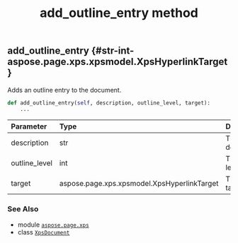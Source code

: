 ﻿---
title: add_outline_entry method
second_title: Aspose.Page for Python via .NET API References
description: 
type: docs
weight: 50
url: /python-net/aspose.page.xps/xpsdocument/add_outline_entry/
is_root: false
---

## add_outline_entry {#str-int-aspose.page.xps.xpsmodel.XpsHyperlinkTarget}

Adds an outline entry to the document.



```python
def add_outline_entry(self, description, outline_level, target):
    ...
```


| Parameter | Type | Description |
| :- | :- | :- |
| description | str | The entry description. |
| outline_level | int | The outline level. |
| target | aspose.page.xps.xpsmodel.XpsHyperlinkTarget | The entry target. |



### See Also
* module [`aspose.page.xps`](../../)
* class [`XpsDocument`](/page/python-net/aspose.page.xps/xpsdocument)

